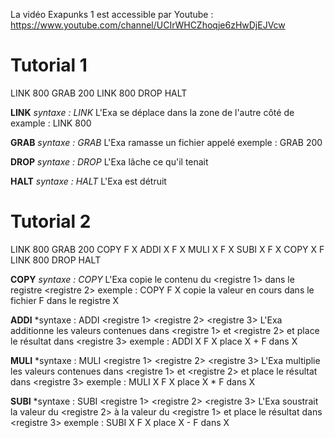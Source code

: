 La vidéo Exapunks 1 est accessible par Youtube :
https://www.youtube.com/channel/UCIrWHCZhoqje6zHwDjEJVcw

# Tutorial 1

LINK 800
GRAB 200
LINK 800
DROP
HALT

**LINK**
*syntaxe : LINK <nom du link>*
L'Exa se déplace dans la zone de l'autre côté de <nom du link>
example : LINK 800

**GRAB**
*syntaxe : GRAB <nom du fichier>*
L'Exa ramasse un fichier appelé <nom du fichier>
exemple : GRAB 200

**DROP**
*syntaxe : DROP*
L'Exa lâche ce qu'il tenait

**HALT**
*syntaxe : HALT*
L'Exa est détruit

# Tutorial 2
LINK 800
GRAB 200
COPY F X
ADDI X F X
MULI X F X
SUBI X F X
COPY X F
LINK 800
DROP
HALT

**COPY**
*syntaxe : COPY <registre1> <registre2>*
L'Exa copie le contenu du <registre 1> dans le registre <registre 2>
exemple : COPY F X
copie la valeur en cours dans le fichier F dans le registre X

**ADDI**
*syntaxe : ADDI <registre 1> <registre 2> <registre 3>
L'Exa additionne les valeurs contenues dans <registre 1> et <registre 2> et place le résultat dans <registre 3>
exemple : ADDI X F X
place X + F dans X

**MULI**
*syntaxe : MULI <registre 1> <registre 2> <registre 3>
L'Exa multiplie les valeurs contenues dans <registre 1> et <registre 2> et place le résultat dans <registre 3>
exemple : MULI X F X
place X * F dans X

**SUBI**
*syntaxe : SUBI <registre 1> <registre 2> <registre 3>
L'Exa soustrait la valeur du <registre 2> à la valeur du <registre 1> et place le résultat dans <registre 3>
exemple : SUBI X F X
place X - F dans X
